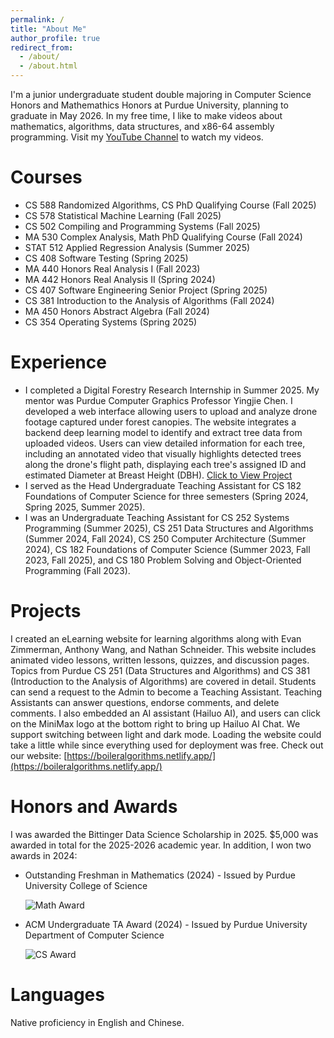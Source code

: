 ```yaml
---
permalink: /
title: "About Me"
author_profile: true
redirect_from: 
  - /about/
  - /about.html
---
```


I'm a junior undergraduate student double majoring in Computer Science Honors and Mathemathics Honors at Purdue University, planning to graduate in May 2026. In my free time, I like to make videos about mathematics, algorithms, data structures, and x86-64 assembly programming. Visit my [YouTube Channel](https://www.youtube.com/@ChristinaZhang-c4y) to watch my videos.

Courses
======
* CS 588 Randomized Algorithms, CS PhD Qualifying Course (Fall 2025)
* CS 578 Statistical Machine Learning (Fall 2025)
* CS 502 Compiling and Programming Systems (Fall 2025)
* MA 530 Complex Analysis, Math PhD Qualifying Course (Fall 2024)
* STAT 512 Applied Regression Analysis (Summer 2025)
* CS 408 Software Testing (Spring 2025)
* MA 440 Honors Real Analysis I (Fall 2023)
* MA 442 Honors Real Analysis II (Spring 2024)
* CS 407 Software Engineering Senior Project (Spring 2025)
* CS 381 Introduction to the Analysis of Algorithms (Fall 2024)
* MA 450 Honors Abstract Algebra (Fall 2024)
* CS 354 Operating Systems (Spring 2025)

Experience
======
* I completed a Digital Forestry Research Internship in Summer 2025. My mentor was Purdue Computer Graphics Professor Yingjie Chen. I developed a web
interface allowing users to upload and analyze drone footage captured under forest canopies. The website integrates a backend deep learning model to identify and extract tree data from uploaded videos. Users can view detailed information for each tree, including an annotated video that visually highlights detected trees along the drone's flight path, displaying each tree's assigned ID and estimated Diameter at Breast Height (DBH). [Click to View Project](https://va.tech.purdue.edu/DroneUnderCanopyForestSurvey/)
* I served as the Head Undergraduate Teaching Assistant for CS 182 Foundations of Computer Science for three semesters (Spring 2024, Spring 2025, Summer 2025).
* I was an Undergraduate Teaching Assistant for CS 252 Systems Programming (Summer 2025), CS 251 Data Structures and Algorithms (Summer 2024, Fall 2024), CS 250 Computer Architecture (Summer 2024), CS 182 Foundations of Computer Science (Summer 2023, Fall 2023, Fall 2025), and CS 180 Problem Solving and Object-Oriented Programming (Fall 2023).

Projects
======
I created an eLearning website for learning algorithms along with Evan Zimmerman, Anthony Wang, and Nathan Schneider. This website includes animated video lessons, written lessons, quizzes, and discussion pages. Topics from Purdue CS 251 (Data Structures and Algorithms) and CS 381 (Introduction to the Analysis of Algorithms) are covered in detail. Students can send a request to the Admin to become a Teaching Assistant. Teaching Assistants can answer questions, endorse comments, and delete comments. I also embedded an AI assistant (Hailuo AI), and users can click on the MiniMax logo at the bottom right to bring up Hailuo AI Chat. We support switching between light and dark mode. Loading the website could take a little while since everything used for deployment was free. Check out our website: [https://boileralgorithms.netlify.app/](https://boileralgorithms.netlify.app/)

Honors and Awards
======
I was awarded the Bittinger Data Science Scholarship in 2025. $5,000 was awarded in total for the 2025-2026 academic year. In addition, I won two awards in 2024:

* Outstanding Freshman in Mathematics (2024) - Issued by Purdue University College of Science
  
  ![Math Award](/images/MA8A0336.jpg)

* ACM Undergraduate TA Award (2024) - Issued by Purdue University Department of Computer Science
  
  ![CS Award](/images/COS-Awards24-82.jpg)

Languages
======
Native proficiency in English and Chinese.
